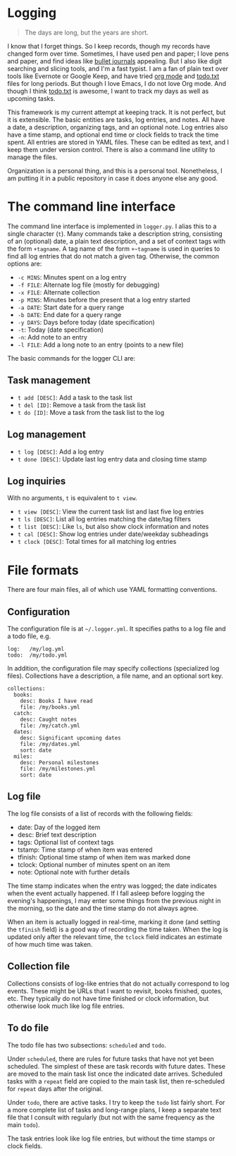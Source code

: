 # Logging

> The days are long, but the years are short.

I know that I forget things.  So I keep records, though my records have
changed form over time.  Sometimes, I have used pen and paper; I love
pens and paper, and find ideas like [bullet journals] appealing.  But I
also like digit searching and slicing tools, and I'm a fast typist. I am
a fan of plain text over tools like Evernote or Google Keep, and have
tried [org mode] and [todo.txt] files for long periods. But though I
love Emacs, I do not love Org mode.  And though I think [todo.txt] is
awesome, I want to track my days as well as upcoming tasks.

This framework is my current attempt at keeping track.  It is not
perfect, but it is extensible.  The basic entities are tasks, log
entries, and notes.  All have a date, a description, organizing tags,
and an optional note.  Log entries also have a time stamp, and optional
end time or clock fields to track the time spent.  All entries are
stored in YAML files.  These can be edited as text, and I keep them
under version control.  There is also a command line utility to manage
the files.

Organization is a personal thing, and this is a personal tool.
Nonetheless, I am putting it in a public repository in case it does
anyone else any good.

[bullet journals]: http://bulletjournal.com/
[todo.txt]: http://todotxt.com/
[org mode]: http://orgmode.org/

# The command line interface

The command line interface is implemented in `logger.py`.  I alias this
to a single character (`t`).  Many commands take a description string,
consisting of an (optional) date, a plain text description, and a set of
context tags with the form `+tagname`.  A tag name of the form
`+~tagname` is used in queries to find all log entries that do not match
a given tag. Otherwise, the common options are:

 - `-c MINS`: Minutes spent on a log entry
 - `-f FILE`: Alternate log file (mostly for debugging)
 - `-x FILE`: Alternate collection
 - `-p MINS`: Minutes before the present that a log entry started
 - `-a DATE`: Start date for a query range
 - `-b DATE`: End date for a query range
 - `-y DAYS`: Days before today (date specification)
 - `-t`:      Today (date specification)
 - `-n`:      Add note to an entry
 - `-l FILE`: Add a long note to an entry (points to a new file)

The basic commands for the logger CLI are:

## Task management

 - `t add [DESC]`: Add a task to the task list
 - `t del [ID]`:   Remove a task from the task list
 - `t do [ID]`:    Move a task from the task list to the log

## Log management

 - `t log [DESC]`:  Add a log entry
 - `t done [DESC]`: Update last log entry data and closing time stamp

## Log inquiries

With no arguments, `t` is equivalent to `t view`.

 - `t view [DESC]`:  View the current task list and last five log entries
 - `t ls [DESC]`:    List all log entries matching the date/tag filters
 - `t list [DESC]`:  Like `ls`, but also show clock information and notes
 - `t cal [DESC]`:   Show log entries under date/weekday subheadings
 - `t clock [DESC]`: Total times for all matching log entries

# File formats

There are four main files, all of which use YAML formatting conventions.

## Configuration

The configuration file is at `~/.logger.yml`.  It specifies paths to
a log file and a todo file, e.g.

    log:   /my/log.yml
    todo:  /my/todo.yml

In addition, the configuration file may specify collections
(specialized log files).  Collections have a description,
a file name, and an optional sort key.

    collections:
      books:
        desc: Books I have read
        file: /my/books.yml
      catch:
        desc: Caught notes
        file: /my/catch.yml
      dates:
        desc: Significant upcoming dates
        file: /my/dates.yml
        sort: date
      miles:
        desc: Personal milestones
        file: /my/milestones.yml
        sort: date

## Log file

The log file consists of a list of records with the following fields:

 - date: Day of the logged item
 - desc: Brief text description
 - tags: Optional list of context tags
 - tstamp: Time stamp of when item was entered
 - tfinish: Optional time stamp of when item was marked done
 - tclock: Optional number of minutes spent on an item
 - note: Optional note with further details

The time stamp indicates when the entry was logged; the date indicates
when the event actually happened.  If I fall asleep before logging the
evening's happenings, I may enter some things from the previous night in
the morning, so the date and the time stamp do not always agree.

When an item is actually logged in real-time, marking it done (and setting
the `tfinish` field) is a good way of recording the time taken.  When the
log is updated only after the relevant time, the `tclock` field indicates an
estimate of how much time was taken.

## Collection file

Collections consists of log-like entries that do not actually correspond
to log events.  These might be URLs that I want to revisit, books finished,
quotes, etc.  They typically do not have time finished or clock information,
but otherwise look much like log file entries.

## To do file

The todo file has two subsections: `scheduled` and `todo`.

Under `scheduled`, there are rules for future tasks that have not yet
been scheduled.  The simplest of these are task records with future
dates.  These are moved to the main task list once the indicated date
arrives.  Scheduled tasks with a `repeat` field are copied to the main
task list, then re-scheduled for `repeat` days after the original.

Under `todo`, there are active tasks.  I try to keep the `todo` list
fairly short.  For a more complete list of tasks and long-range plans,
I keep a separate text file that I consult with regularly (but not
with the same frequency as the main `todo`).

The task entries look like log file entries, but without the time stamps
or clock fields.
